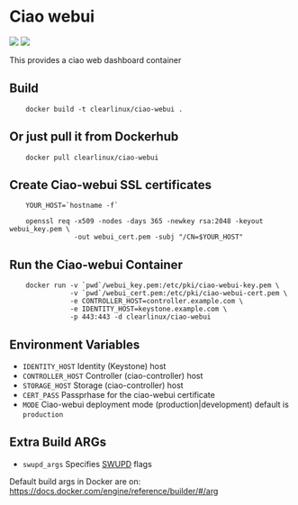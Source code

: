 Ciao webui
==========
[![](https://images.microbadger.com/badges/image/clearlinux/ciao-webui.svg)](http://microbadger.com/images/clearlinux/ciao-webui "Get your own image badge on microbadger.com")
[![](https://images.microbadger.com/badges/version/clearlinux/ciao-webui.svg)](http://microbadger.com/images/clearlinux/ciao-webui "Get your own version badge on microbadger.com")

This provides a ciao web dashboard container

Build
-----
```
    docker build -t clearlinux/ciao-webui .
```

Or just pull it from Dockerhub
------------------------------
```
    docker pull clearlinux/ciao-webui
```
Create Ciao-webui SSL certificates
----------------------------------
```
    YOUR_HOST=`hostname -f`

    openssl req -x509 -nodes -days 365 -newkey rsa:2048 -keyout webui_key.pem \
                -out webui_cert.pem -subj "/CN=$YOUR_HOST"
```

Run the Ciao-webui Container
----------------------------
```
    docker run -v `pwd`/webui_key.pem:/etc/pki/ciao-webui-key.pem \
               -v `pwd`/webui_cert.pem:/etc/pki/ciao-webui-cert.pem \
               -e CONTROLLER_HOST=controller.example.com \
               -e IDENTITY_HOST=keystone.example.com \
               -p 443:443 -d clearlinux/ciao-webui
```

Environment Variables
---------------------
- ``IDENTITY_HOST``
  Identity (Keystone) host
- ``CONTROLLER_HOST``
  Controller (ciao-controller) host
- ``STORAGE_HOST``
  Storage (ciao-controller) host
- ``CERT_PASS``
  Passprhase for the ciao-webui certificate
- ``MODE``
  Ciao-webui deployment mode (production|development)
  default is `production`

Extra Build ARGs
----------------
- ``swupd_args`` Specifies [SWUPD](https://clearlinux.org/documentation/swupdate_how_to_run_the_updater.html) flags

Default build args in Docker are on: https://docs.docker.com/engine/reference/builder/#/arg
